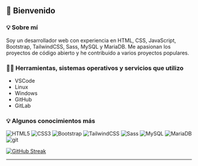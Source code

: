 ## 👋 Bienvenido

### 💡 Sobre mí

Soy un desarrollador web con experiencia en HTML, CSS, JavaScript, Bootstrap, TailwindCSS, Sass, MySQL y MariaDB. Me apasionan los proyectos de código abierto y he contribuido a varios proyectos populares.

### 🧑‍💻 Herramientas, sistemas operativos y servicios que utilizo

* VSCode
* Linux
* Windows
* GitHub
* GitLab

### 💡 Algunos conocimientos más

![HTML5](https://img.shields.io/badge/-HTML5-E34F26?style=flat-square&logo=html5&logoColor=white)  ![CSS3](https://img.shields.io/badge/-CSS3-1572B6?style=flat-square&logo=css3&logoColor=white)   ![Bootstrap](https://img.shields.io/badge/-Bootstrap-7952B3?style=flat-square&logo=bootstrap&logoColor=white) ![TailwindCSS](https://img.shields.io/badge/-TailwindCSS%20-38B2AC?style=flat-square&logo=tailwind-css&logoColor=white)  ![Sass](https://img.shields.io/badge/-Sass-CC6699?style=flat-square&logo=sass&logoColor=white) ![MySQL](https://img.shields.io/badge/-MySQL-4479A1?style=flat-square&logo=mysql&logoColor=white)  ![MariaDB](https://img.shields.io/badge/-MariaDB-003545?style=flat-square&logo=mariadb&logoColor=white) ![git](https://img.shields.io/badge/-git-F05032?style=flat-square&logo=git&logoColor=white)

<!--- G I T H U B   P R O F I L E   S T A T S --->
[![GitHub Streak](https://streak-stats.demolab.com?user=codingmarin&date_format=j%2Fn%5B%2FY%5D)](https://git.io/streak-stats)
<br>
<hr>
